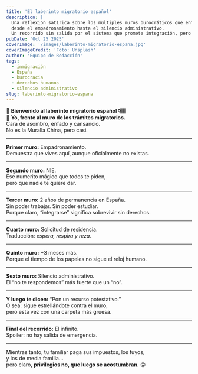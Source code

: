 ```yaml
---
title: 'El laberinto migratorio español'
description: |
  Una reflexión satírica sobre los múltiples muros burocráticos que enfrentan las personas migrantes en España,  
  desde el empadronamiento hasta el silencio administrativo.  
  Un recorrido sin salida por el sistema que promete integración, pero entrega resistencia.
pubDate: 'Oct 25 2025'
coverImage: '/images/laberinto-migratorio-espana.jpg'
coverImageCredit: 'Foto: Unsplash'
author: 'Equipo de Redacción'
tags:
  - inmigración
  - España
  - burocracia
  - derechos humanos
  - silencio administrativo
slug: laberinto-migratorio-espana
---
```


📍 **Bienvenido al laberinto migratorio español 👇🏽**  
📸 **Yo, frente al muro de los trámites migratorios.**  
Cara de asombro, enfado y cansancio.  
No es la Muralla China, pero casi.

---

**Primer muro:** Empadronamiento.  
Demuestra que vives aquí, aunque oficialmente no existas.

---

**Segundo muro:** NIE.  
Ese numerito mágico que todos te piden,  
pero que nadie te quiere dar.

---

**Tercer muro:** 2 años de permanencia en España.  
Sin poder trabajar. Sin poder estudiar.  
Porque claro, “integrarse” significa sobrevivir sin derechos.

---

**Cuarto muro:** Solicitud de residencia.  
Traducción: _espera, respira y reza._

---

**Quinto muro:** +3 meses más.  
Porque el tiempo de los papeles no sigue el reloj humano.

---

**Sexto muro:** Silencio administrativo.  
El “no te respondemos” más fuerte que un “no”.

---

**Y luego te dicen:** “Pon un recurso potestativo.”  
O sea: sigue estrellándote contra el muro,  
pero esta vez con una carpeta más gruesa.

---

**Final del recorrido:** El infinito.  
Spoiler: no hay salida de emergencia.

---

Mientras tanto, tu familiar paga sus impuestos, los tuyos,  
y los de media familia…  
pero claro, **privilegios no, que luego se acostumbran.** 🙃
